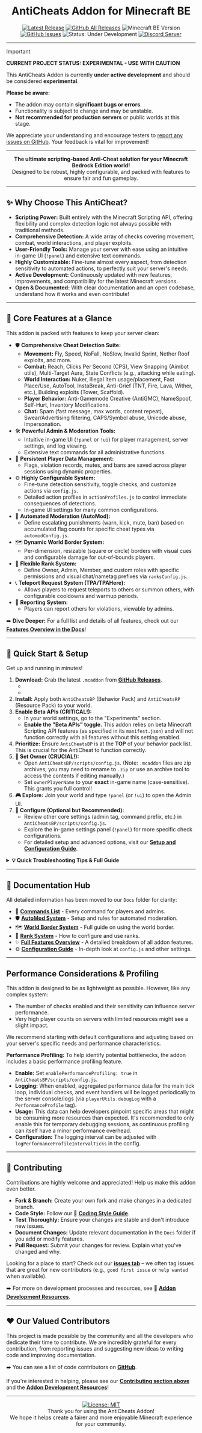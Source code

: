 <p align="center">
  <h1 align="center">AntiCheats Addon for Minecraft BE</h1>
</p>

<p align="center">
  <a href="https://github.com/SjnExe/AntiCheats/releases/latest"><img src="https://img.shields.io/github/v/release/SjnExe/AntiCheats?label=latest%20version&display_name=tag&sort=semver&style=for-the-badge" alt="Latest Release"/></a>
  <a href="https://github.com/SjnExe/AntiCheats/releases"><img src="https://img.shields.io/github/downloads/SjnExe/AntiCheats/total?style=for-the-badge" alt="GitHub All Releases"/></a>
  <img src="https://img.shields.io/badge/Minecraft_BE-1.21.90%2B-brightgreen?style=for-the-badge&logo=minecraft" alt="Minecraft BE Version"/>
  <a href="https://github.com/SjnExe/AntiCheats/issues"><img src="https://img.shields.io/github/issues/SjnExe/AntiCheats?style=for-the-badge&logo=github" alt="GitHub Issues"/></a>
  <img src="https://img.shields.io/badge/Status-Under%20Development-orange?style=for-the-badge" alt="Status: Under Development"/>
  <a href="https://discord.gg/SMUHUnGyyz"><img src="https://img.shields.io/discord/633296555650318346?style=for-the-badge&logo=discord&logoColor=white&label=Discord&color=7289DA" alt="Discord Server"/></a>
</p>

---

> [!IMPORTANT]
> **CURRENT PROJECT STATUS: EXPERIMENTAL - USE WITH CAUTION**
>
> This AntiCheats Addon is currently **under active development** and should be considered **experimental**.
>
> **Please be aware:**
> *   The addon may contain **significant bugs or errors**.
> *   Functionality is subject to change and may be unstable.
> *   **Not recommended for production servers** or public worlds at this stage.
>
> We appreciate your understanding and encourage testers to [report any issues on GitHub](https://github.com/SjnExe/AntiCheats/issues). Your feedback is vital for improvement!

---

<p align="center">
  <strong>The ultimate scripting-based Anti-Cheat solution for your Minecraft Bedrock Edition world!</strong>
  <br />
  Designed to be robust, highly configurable, and packed with features to ensure fair and fun gameplay.
</p>

---

## ✨ Why Choose This AntiCheat?

*   **Scripting Power:** Built entirely with the Minecraft Scripting API, offering flexibility and complex detection logic not always possible with traditional methods.
*   **Comprehensive Detection:** A wide array of checks covering movement, combat, world interactions, and player exploits.
*   **User-Friendly Tools:** Manage your server with ease using an intuitive in-game UI (`!panel`) and extensive text commands.
*   **Highly Customizable:** Fine-tune almost every aspect, from detection sensitivity to automated actions, to perfectly suit your server's needs.
*   **Active Development:** Continuously updated with new features, improvements, and compatibility for the latest Minecraft versions.
*   **Open & Documented:** With clear documentation and an open codebase, understand how it works and even contribute!

---

## 🌟 Core Features at a Glance

This addon is packed with features to keep your server clean:

*   🛡️ **Comprehensive Cheat Detection Suite:**
    *   **Movement:** Fly, Speed, NoFall, NoSlow, Invalid Sprint, Nether Roof exploits, and more.
    *   **Combat:** Reach, Clicks Per Second (CPS), View Snapping (Aimbot utils), Multi-Target Aura, State Conflicts (e.g., attacking while eating).
    *   **World Interaction:** Nuker, Illegal Item usage/placement, Fast Place/Use, AutoTool, InstaBreak, Anti-Grief (TNT, Fire, Lava, Wither, etc.), Building exploits (Tower, Scaffold).
    *   **Player Behavior:** Anti-Gamemode Creative (AntiGMC), NameSpoof, Self-Hurt, Inventory Modifications.
    *   **Chat:** Spam (fast message, max words, content repeat), Swear/Advertising filtering, CAPS/Symbol abuse, Unicode abuse, Impersonation.
*   🛠️ **Powerful Admin & Moderation Tools:**
    *   Intuitive in-game UI (`!panel` or `!ui`) for player management, server settings, and log viewing.
    *   Extensive text commands for all administrative functions.
*   💾 **Persistent Player Data Management:**
    *   Flags, violation records, mutes, and bans are saved across player sessions using dynamic properties.
*   ⚙️ **Highly Configurable System:**
    *   Fine-tune detection sensitivity, toggle checks, and customize actions via `config.js`.
    *   Detailed action profiles in `actionProfiles.js` to control immediate consequences of detections.
    *   In-game UI settings for many common configurations.
*   🤖 **Automated Moderation (AutoMod):**
    *   Define escalating punishments (warn, kick, mute, ban) based on accumulated flag counts for specific cheat types via `automodConfig.js`.
*   🗺️ **Dynamic World Border System:**
    *   Per-dimension, resizable (square or circle) borders with visual cues and configurable damage for out-of-bounds players.
*   🏅 **Flexible Rank System:**
    *   Define Owner, Admin, Member, and custom roles with specific permissions and visual chat/nametag prefixes via `ranksConfig.js`.
*   📞 **Teleport Request System (TPA/TPAHere):**
    *   Allows players to request teleports to others or summon others, with configurable cooldowns and warmup periods.
*   📝 **Reporting System:**
    *   Players can report others for violations, viewable by admins.

➡️ **Dive Deeper:** For a full list and details of all features, check out our [**Features Overview in the Docs**](Docs/FeaturesOverview.md)!

---

## 🚀 Quick Start & Setup

Get up and running in minutes!

1.  **Download:** Grab the latest `.mcaddon` from [**GitHub Releases**](https://github.com/SjnExe/AntiCheats/releases).
    *   <!-- Optional: Link to a video installation tutorial if one is created -->
    *   <!-- Example: [Watch Video Tutorial](your_video_link_here) -->
2.  **Install:** Apply both `AntiCheatsBP` (Behavior Pack) and `AntiCheatsRP` (Resource Pack) to your world.
3.  **Enable Beta APIs (CRITICAL!):**
    *   In your world settings, go to the "Experiments" section.
    *   **Enable the "Beta APIs" toggle.** This addon relies on beta Minecraft Scripting API features (as specified in its `manifest.json`) and will not function correctly with all features without this setting enabled.
4.  **Prioritize:** Ensure `AntiCheatsBP` is at the **TOP** of your behavior pack list. This is crucial for the AntiCheat to function correctly.
5.  **👑 Set Owner (CRUCIAL!):**
    *   Open `AntiCheatsBP/scripts/config.js`. (Note: `.mcaddon` files are zip archives; you may need to rename to `.zip` or use an archive tool to access the contents if editing manually.)
    *   Set `ownerPlayerName` to your **exact** in-game name (case-sensitive). This grants you full control!
6.  **🎮 Explore:** Join your world and type `!panel` (or `!ui`) to open the Admin UI.
7.  **🔧 Configure (Optional but Recommended):**
    *   Review other core settings (admin tag, command prefix, etc.) in `AntiCheatsBP/scripts/config.js`.
    *   Explore the in-game settings panel (`!panel`) for more specific check configurations.
    *   For detailed setup and advanced options, visit our [**Setup and Configuration Guide**](Docs/ConfigurationGuide.md).

<details>
<summary><strong>💡 Quick Troubleshooting Tips & Full Guide</strong></summary>

Common quick checks:
- **Enable "Beta APIs":** Make sure the "Beta APIs" experimental toggle is ON in your world settings. This addon requires it.
- Ensure `AntiCheatsBP` is at the very top of your behavior packs.
- Verify your `ownerPlayerName` in `config.js` is exact (case-sensitive).
- Check Minecraft version compatibility (see badge above).
- Test for conflicts with other addons, especially those modifying player behavior.

➡️ For a comprehensive guide, see our [**Troubleshooting Guide**](Docs/Troubleshooting.md).

If problems persist after checking the guide, please [report an issue](https://github.com/SjnExe/AntiCheats/issues)!
</details>

---

## 📖 Documentation Hub

All detailed information has been moved to our `Docs` folder for clarity:

*   📜 [**Commands List**](Docs/Commands.md) - Every command for players and admins.
*   🛡️ [**AutoMod System**](Docs/AutoModDetails.md) - Setup and rules for automated moderation.
*   🗺️ [**World Border System**](Docs/WorldBorderDetails.md) - Full guide on using the world border.
*   🏅 [**Rank System**](Docs/RankSystem.md) - How to configure and use ranks.
*   ✨ [**Full Features Overview**](Docs/FeaturesOverview.md) - A detailed breakdown of all addon features.
*   ⚙️ [**Configuration Guide**](Docs/ConfigurationGuide.md) - In-depth look at `config.js` and other settings.

---

##  Performance Considerations & Profiling

This addon is designed to be as lightweight as possible. However, like any complex system:
*   The number of checks enabled and their sensitivity can influence server performance.
*   Very high player counts on servers with limited resources might see a slight impact.

We recommend starting with default configurations and adjusting based on your server's specific needs and performance characteristics.

**Performance Profiling:**
To help identify potential bottlenecks, the addon includes a basic performance profiling feature.
*   **Enable:** Set `enablePerformanceProfiling: true` in `AntiCheatsBP/scripts/config.js`.
*   **Logging:** When enabled, aggregated performance data for the main tick loop, individual checks, and event handlers will be logged periodically to the server console/logs (via `playerUtils.debugLog` with a `PerformanceProfile` tag).
*   **Usage:** This data can help developers pinpoint specific areas that might be consuming more resources than expected. It's recommended to only enable this for temporary debugging sessions, as continuous profiling can itself have a minor performance overhead.
*   **Configuration:** The logging interval can be adjusted with `logPerformanceProfileIntervalTicks` in the config.

---

## 🤝 Contributing

Contributions are highly welcome and appreciated! Help us make this addon even better.

*   **Fork & Branch:** Create your own fork and make changes in a dedicated branch.
*   **Code Style:** Follow our 📄 [**Coding Style Guide**](Dev/CodingStyle.md).
*   **Test Thoroughly:** Ensure your changes are stable and don't introduce new issues.
*   **Document Changes:** Update relevant documentation in the `Docs` folder if you add or modify features.
*   **Pull Request:** Submit your changes for review. Explain what you've changed and why.

Looking for a place to start? Check out our [**issues tab**](https://github.com/SjnExe/AntiCheats/issues) – we often tag issues that are great for new contributors (e.g., `good first issue` or `help wanted` when available).

➡️ For more on development processes and resources, see 📄 [**Addon Development Resources**](Dev/README.md).

---

## ❤️ Our Valued Contributors

This project is made possible by the community and all the developers who dedicate their time to contribute. We are incredibly grateful for every contribution, from reporting issues and suggesting new ideas to writing code and improving documentation.

➡️ You can see a list of code contributors on [**GitHub**](https://github.com/SjnExe/AntiCheats/graphs/contributors).

If you're interested in helping, please see our [**Contributing section above**](#-contributing) and the [**Addon Development Resources**](Dev/README.md)!

---

<p align="center">
  <a href="LICENSE"><img src="https://img.shields.io/badge/License-MIT-yellow?style=for-the-badge" alt="License: MIT"/></a>
  <br />
  Thank you for using the AntiCheats Addon!
  <br />
  We hope it helps create a fairer and more enjoyable Minecraft experience for your community.
</p>
